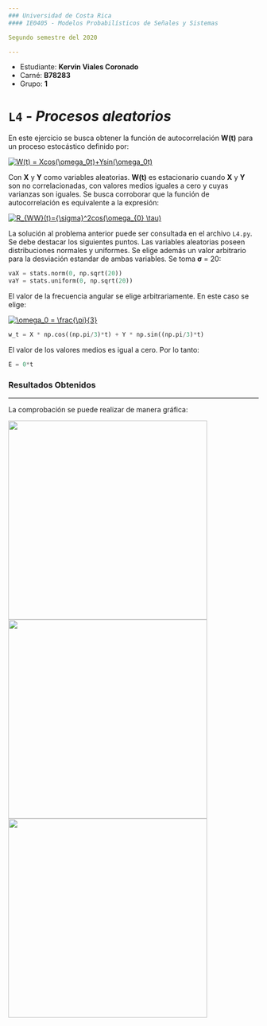 ```yaml
---
### Universidad de Costa Rica
#### IE0405 - Modelos Probabilísticos de Señales y Sistemas

Segundo semestre del 2020

---
```

* Estudiante: **Kervin Viales Coronado**
* Carné: **B78283**
* Grupo: **1**

# `L4` - *Procesos aleatorios*

En este ejercicio se busca obtener la función de autocorrelación **W(t)** para un proceso estocástico definido por:

<a href="https://www.codecogs.com/eqnedit.php?latex=W(t)&space;=&space;Xcos(\omega_0t)&plus;Ysin(\omega_0t)" target="_blank"><img src="https://latex.codecogs.com/gif.latex?W(t)&space;=&space;Xcos(\omega_0t)&plus;Ysin(\omega_0t)" title="W(t) = Xcos(\omega_0t)+Ysin(\omega_0t)" /></a>

Con **X** y **Y** como variables aleatorias. **W(t)** es estacionario cuando **X** y **Y** son no correlacionadas, con valores medios iguales a cero y cuyas varianzas son iguales. Se busca corroborar que la función de autocorrelación es equivalente a la expresión:

<a href="https://www.codecogs.com/eqnedit.php?latex=R_{WW}(t)={\sigma}^2cos(\omega_{0}&space;\tau)" target="_blank"><img src="https://latex.codecogs.com/gif.latex?R_{WW}(t)={\sigma}^2cos(\omega_{0}&space;\tau)" title="R_{WW}(t)={\sigma}^2cos(\omega_{0} \tau)" /></a>

La solución al problema anterior puede ser consultada en el archivo `L4.py`. Se debe destacar los siguientes puntos.
Las variables aleatorias poseen distribuciones normales y uniformes. Se elige además un valor arbitrario para la desviación estandar de ambas variables. Se toma **σ** = 20:
```python
vaX = stats.norm(0, np.sqrt(20))
vaY = stats.uniform(0, np.sqrt(20))
```
El valor de la frecuencia angular se elige arbitrariamente. En este caso se elige:

<a href="https://www.codecogs.com/eqnedit.php?latex=\omega_0&space;=&space;\frac{\pi}{3}" target="_blank"><img src="https://latex.codecogs.com/gif.latex?\omega_0&space;=&space;\frac{\pi}{3}" title="\omega_0 = \frac{\pi}{3}" /></a>
```python
w_t = X * np.cos((np.pi/3)*t) + Y * np.sin((np.pi/3)*t)
```
El valor de los valores medios es igual a cero. Por lo tanto: 
```python
E = 0*t
```
### Resultados Obtenidos
---
La comprobación se puede realizar de manera gráfica:

<img align='center' src='https://i.imgur.com/B5wDWAM.png' width ="400"/>
<img align='center' src='https://i.imgur.com/zUcqkQY.png' width ="400"/>
<img align='center' src='https://i.imgur.com/imjVUEH.png' width ="400"/>

